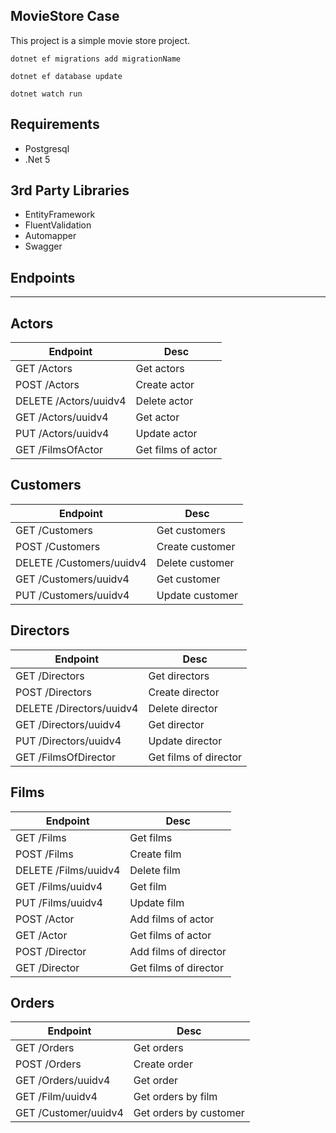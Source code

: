  ## MovieStore Case

 This project is a simple movie store project.
 
 `dotnet ef migrations add migrationName`

 `dotnet ef database update`

 `dotnet watch run`
 
 ##  Requirements

 - Postgresql
 - .Net 5

 ## 3rd Party Libraries

- EntityFramework
- FluentValidation
- Automapper
- Swagger
## Endpoints
___
## Actors
| Endpoint                | Desc                                                     |
|-------------------------|----------------------------------------------------------|
| GET  /Actors| Get actors
| POST /Actors| Create actor 
| DELETE  /Actors/uuidv4| Delete actor  
| GET  /Actors/uuidv4| Get actor                             
| PUT /Actors/uuidv4| Update actor        
| GET  /FilmsOfActor| Get films of actor

## Customers
| Endpoint                | Desc                                                     |
|-------------------------|----------------------------------------------------------|
| GET  /Customers| Get customers
| POST /Customers| Create customer 
| DELETE  /Customers/uuidv4| Delete customer  
| GET  /Customers/uuidv4| Get customer                             
| PUT /Customers/uuidv4| Update customer        

## Directors
| Endpoint                | Desc                                                     |
|-------------------------|----------------------------------------------------------|
| GET  /Directors| Get directors
| POST /Directors| Create director 
| DELETE  /Directors/uuidv4| Delete director  
| GET  /Directors/uuidv4| Get director                             
| PUT /Directors/uuidv4| Update director
| GET /FilmsOfDirector| Get films of director 

## Films
| Endpoint                | Desc                                                     |
|-------------------------|----------------------------------------------------------|
| GET  /Films| Get films
| POST /Films| Create film 
| DELETE  /Films/uuidv4| Delete film  
| GET  /Films/uuidv4| Get film                             
| PUT /Films/uuidv4| Update film
| POST /Actor| Add films of actor
| GET  /Actor| Get films of actor
| POST /Director| Add films of director
| GET /Director| Get films of director

## Orders
| Endpoint                | Desc                                                     |
|-------------------------|----------------------------------------------------------|
| GET  /Orders| Get orders
| POST /Orders| Create order  
| GET  /Orders/uuidv4| Get order                             
| GET /Film/uuidv4| Get orders by film
| GET /Customer/uuidv4| Get orders by customer